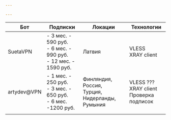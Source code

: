 ```yaml
---

---
```


| Бот         | Подписки                                                            | Локации                                            | Технологии                                    |
| ----------- | ------------------------------------------------------------------- | -------------------------------------------------- | --------------------------------------------- |
| SuetaVPN    | - 3 мес. - 590 руб.<br>- 6 мес. - 990 руб.<br>- 12 мес. - 1590 руб. | Латвия                                             | VLESS<br>XRAY client                          |
| artydev@VPN | - 1 мес. - 250 руб.<br>- 3 мес. - 650 руб.<br>- 6 мес. -1200 руб.   | Финляндия, Россия, <br>Турция, Нидерланды, Румыния | VLESS ???<br>XRAY client<br>Проверка подписок |
|             |                                                                     |                                                    |                                               |
